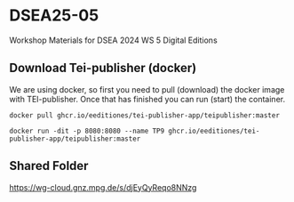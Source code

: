 # DSEA25-05

 Workshop Materials for DSEA 2024 WS 5 Digital Editions

## Download Tei-publisher (docker)

We are using docker, so first you need to pull (download) the docker image with TEI-publisher. Once that has finished you can run (start) the container.

```shell
docker pull ghcr.io/eeditiones/tei-publisher-app/teipublisher:master 

docker run -dit -p 8080:8080 --name TP9 ghcr.io/eeditiones/tei-publisher-app/teipublisher:master
```

## Shared Folder

https://wg-cloud.gnz.mpg.de/s/djEyQyReqo8NNzg  

